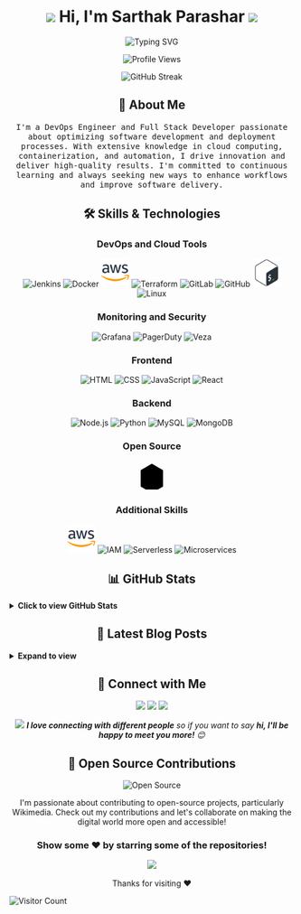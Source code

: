 <h1 align="center">
  <img src="https://media.giphy.com/media/hvRJCLFzcasrR4ia7z/giphy.gif" width="30px"/> 
  Hi, I'm Sarthak Parashar
  <img src="https://media.giphy.com/media/hvRJCLFzcasrR4ia7z/giphy.gif" width="30px"/>
</h1>

<div align="center">
  <img src="https://readme-typing-svg.demolab.com?font=Fira+Code&size=22&pause=1000&color=F75C7E&center=true&vCenter=true&width=440&lines=DevOps+Engineer;Full+Stack+Developer;Cloud+Enthusiast;Open+Source+Contributor" alt="Typing SVG" />
</div>

<p align="center">
  <img src="https://komarev.com/ghpvc/?username=sarthakparashar&label=Profile%20Views&color=0e75b6&style=flat" alt="Profile Views" />
</p>

<p align="center">
  <img src="https://github-readme-streak-stats.herokuapp.com/?user=sarthakparashar&theme=radical" alt="GitHub Streak" />
</p>

<h2 align="center">🚀 About Me</h2>

<p align="center">
  <samp>
    I'm a DevOps Engineer and Full Stack Developer passionate about optimizing software development and deployment processes. With extensive knowledge in cloud computing, containerization, and automation, I drive innovation and deliver high-quality results. I'm committed to continuous learning and always seeking new ways to enhance workflows and improve software delivery.
  </samp>
</p>

<h2 align="center">🛠️ Skills & Technologies</h2>

<h3 align="center">DevOps and Cloud Tools</h3>
<p align="center">
  <img src="https://cdn.jsdelivr.net/gh/devicons/devicon/icons/jenkins/jenkins-original.svg" alt="Jenkins" width="50" height="50"/>
  <img src="https://cdn.jsdelivr.net/gh/devicons/devicon/icons/docker/docker-original.svg" alt="Docker" width="50" height="50"/>
  <img src="https://raw.githubusercontent.com/devicons/devicon/master/icons/amazonwebservices/amazonwebservices-original-wordmark.svg" alt="AWS" width="50" height="50"/>
  <img src="https://cdn.jsdelivr.net/gh/devicons/devicon/icons/terraform/terraform-original.svg" alt="Terraform" width="50" height="50"/>
  <img src="https://cdn.jsdelivr.net/gh/devicons/devicon/icons/gitlab/gitlab-original.svg" alt="GitLab" width="50" height="50"/>
  <img src="https://cdn.jsdelivr.net/gh/devicons/devicon/icons/github/github-original.svg" alt="GitHub" width="50" height="50"/>
  <img src="https://raw.githubusercontent.com/devicons/devicon/master/icons/bash/bash-original.svg" alt="Bash" width="50" height="50"/>
  <img src="https://cdn.jsdelivr.net/gh/devicons/devicon/icons/linux/linux-original.svg" alt="Linux" width="50" height="50"/>
</p>

<h3 align="center">Monitoring and Security</h3>
<p align="center">
  <img src="https://cdn.jsdelivr.net/gh/devicons/devicon/icons/grafana/grafana-original.svg" alt="Grafana" width="50" height="50"/>
  <img src="https://www.vectorlogo.zone/logos/pagerduty/pagerduty-icon.svg" alt="PagerDuty" width="50" height="50"/>
  <img src="https://veza.com/wp-content/uploads/2022/03/veza-logo-1.svg" alt="Veza" width="50" height="50"/>
</p>

<h3 align="center">Frontend</h3>
<p align="center">
  <img src="https://cdn.jsdelivr.net/gh/devicons/devicon/icons/html5/html5-original.svg" alt="HTML" width="50" height="50"/>
  <img src="https://cdn.jsdelivr.net/gh/devicons/devicon/icons/css3/css3-original.svg" alt="CSS" width="50" height="50"/>
  <img src="https://cdn.jsdelivr.net/gh/devicons/devicon/icons/javascript/javascript-original.svg" alt="JavaScript" width="50" height="50"/>
  <img src="https://cdn.jsdelivr.net/gh/devicons/devicon/icons/react/react-original.svg" alt="React" width="50" height="50"/>
</p>

<h3 align="center">Backend</h3>
<p align="center">
  <img src="https://cdn.jsdelivr.net/gh/devicons/devicon/icons/nodejs/nodejs-original.svg" alt="Node.js" width="50" height="50"/>
  <img src="https://cdn.jsdelivr.net/gh/devicons/devicon/icons/python/python-original.svg" alt="Python" width="50" height="50"/>
  <img src="https://cdn.jsdelivr.net/gh/devicons/devicon/icons/mysql/mysql-original.svg" alt="MySQL" width="50" height="50"/>
  <img src="https://cdn.jsdelivr.net/gh/devicons/devicon/icons/mongodb/mongodb-original.svg" alt="MongoDB" width="50" height="50"/>
</p>

<h3 align="center">Open Source</h3>
<p align="center">
  <img src="data:image/svg+xml;base64,PHN2ZyB4bWxucz0iaHR0cDovL3d3dy53My5vcmcvMjAwMC9zdmciIHZpZXdCb3g9IjAgMCAyNCAyNCI+PHBhdGggZD0iTTEyLjA5IDEzLjExOWwuMjYyLjEzLjI2Mi0uMTMuODc4LS41NTEgNC4zODItMi43NTYgMS4wNzQtLjY3OFYxMy41bC02LjU5NyA0LjMxLTYuNTk3LTQuMzF2LTEuNTY2bDEuMDc0LjY3OCA0LjM4MiAyLjc1Ni44NzguNTUxek0xMiAyLjAxMmw5LjUgNS41djEzLjk3NmwtOS41IDUuNS05LjUtNS41VjcuNTEybDkuNS01LjV6Ii8+PC9zdmc+" alt="Wikimedia" width="50" height="50"/>
</p>

<h3 align="center">Additional Skills</h3>
<p align="center">

<img src="https://raw.githubusercontent.com/devicons/devicon/master/icons/amazonwebservices/amazonwebservices-original-wordmark.svg" alt="Lambda" width="50" height="50"/>

<img src="https://cdn.iconscout.com/icon/free/png-256/aws-1869025-1583149.png" alt="IAM" width="50" height="50"/>

<img src="https://cdn.worldvectorlogo.com/logos/serverless.svg" alt="Serverless" width="50" height="50"/>

<img src="https://cdn.iconscout.com/icon/premium/png-256-thumb/microservices-3678091-3061760.png" alt="Microservices" width="50" height="50"/>
</p>

<h2 align="center">📊 GitHub Stats</h2>

<details>
  <summary><b>Click to view GitHub Stats</b></summary>
  <br/>
  <p align="center">
    <img src="https://github-readme-stats.vercel.app/api?username=sarthakparashar&show_icons=true&theme=radical" alt="GitHub Stats" />
  </p>
  <p align="center">
    <img src="https://github-readme-stats.vercel.app/api/top-langs/?username=sarthakparashar&layout=compact&theme=radical" alt="Top Languages" />
  </p>
  <p align="center">
    <img src="http://github-profile-summary-cards.vercel.app/api/cards/profile-details?username=sarthakparashar&theme=radical" alt="GitHub Profile Summary" />
  </p>
</details>

<h2 align="center">📝 Latest Blog Posts</h2>

<details>
  <summary><b>Expand to view</b></summary>
  <br/>
  <p align="center">
    <a href="https://sarthakparashar.hashnode.dev/"><img src="https://github-readme-hashnode-blog.vercel.app/api/hashnode?username=sarthakparashar&count=3&theme=dark" alt="Sarthak's Hashnode Blog"/></a>
  </p>
</details>

<h2 align="center">🤝 Connect with Me</h2>

<p align="center">
  <a href="https://linkedin.com/in/sarthakparashar"><img src="https://img.shields.io/badge/-Sarthak%20Parashar-0077B5?style=for-the-badge&logo=Linkedin&logoColor=white"/></a>
  <a href="mailto:sarthakparashar@gmail.com"><img src="https://img.shields.io/badge/-sarthakparashar@gmail.com-D14836?style=for-the-badge&logo=Gmail&logoColor=white"/></a>
  <a href="https://sarthakparashar.hashnode.dev/"><img src="https://img.shields.io/badge/-Hashnode-2962FF?style=for-the-badge&logo=hashnode&logoColor=white"/></a>
</p>

<p align="center">
  <img src="https://media.giphy.com/media/LnQjpWaON8nhr21vNW/giphy.gif" width="60"> 
  <em><b>I love connecting with different people</b> so if you want to say <b>hi, I'll be happy to meet you more!</b> 😊</em>
</p>

<h2 align="center">🌟 Open Source Contributions</h2>

<p align="center">
  <img src="https://media.giphy.com/media/3oKIPic2BnoVZkRla8/giphy.gif" alt="Open Source" width="200" height="200"/>
</p>

<p align="center">
  I'm passionate about contributing to open-source projects, particularly Wikimedia. Check out my contributions and let's collaborate on making the digital world more open and accessible!
</p>

<div align="center">
  <h3>Show some ❤️ by starring some of the repositories!</h3>
</div>

<p align="center">
  <img src="https://capsule-render.vercel.app/api?type=waving&color=gradient&height=100&section=footer"/>
</p>

<p align="center">
  Thanks for visiting ❤️
</p>

![Visitor Count](https://profile-counter.glitch.me/sarthakparashar/count.svg)
